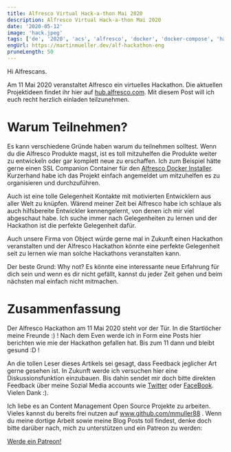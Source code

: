 ```yaml
---
title: Alfresco Virtual Hack-a-thon Mai 2020
description: Alfresco Virtual Hack-a-thon Mai 2020
date: '2020-05-12'
image: 'hack.jpeg'
tags: ['de', '2020', 'acs', 'alfresco', 'docker', 'docker-compose', 'hackathon']
engUrl: https://martinmueller.dev/alf-hackathon-eng
pruneLength: 50
---
```


Hi Alfrescans.

Am 11 Mai 2020 veranstaltet Alfresco ein virtuelles Hackathon. Die aktuellen Projektideen findet ihr hier auf [hub.alfresco.com](https://hub.alfresco.com/t5/news-announcements/alfresco-virtual-hack-a-thon-may-2020-project-ideas/ba-p/298030). Mit diesem Post will ich euch recht herzlich einladen teilzunehmen.

# Warum Teilnehmen?
Es kann verschiedene Gründe haben warum du teilnehmen solltest. Wenn du die Alfresco Produkte magst, ist es toll mitzuhelfen die Produkte weiter zu entwickeln oder gar komplett neue zu erschaffen. Ich zum Beispiel hätte gerne einen SSL Companion Container für den [Alfresco Docker Installer](https://github.com/Alfresco/alfresco-docker-installer). Kurzerhand habe ich das Projekt einfach angemeldet um mitzuhelfen es zu organisieren und durchzuführen.

Auch ist eine tolle Gelegenheit Kontakte mit motivierten Entwicklern aus aller Welt zu knüpfen. Wärend meiner Zeit bei Alfresco habe ich schlaue als auch hilfsbereite Entwickler kennengelernt, von denen ich mir viel abgeschaut habe. Ich suche immer nach Gelegenheiten zu lernen und der Hackathon ist die perfekte Gelegenheit dafür.

Auch unsere Firma von Object würde gerne mal in Zukunft einen Hackathon veranstalten und der Alfresco Hackathon könnte eine perfekte Gelegenheit seit zu lernen wie man solche Hackathons veranstalten kann.

Der beste Grund: Why not? Es könnte eine interessante neue Erfahrung für dich sein und wenn es dir nicht gefällt, kannst du jeder Zeit gehen und beim nächsten mal einfach nicht mitmachen.

# Zusammenfassung
Der Alfresco Hackathon am 11 Mai 2020 steht vor der Tür. In die Startlöcher meine Freunde :) ! Nach dem Even werde ich in Form eine Posts hier berichten wie mie der Hackathon gefallen hat. Bis zum 11 dann und bleibt gesund :D !

An die tollen Leser dieses Artikels sei gesagt, dass Feedback jeglicher Art gerne gesehen ist. In Zukunft werde ich versuchen hier eine Diskussionsfunktion einzubauen. Bis dahin sendet mir doch bitte direkten Feedback über meine Sozial Media accounts wie [Twitter](https://twitter.com/MartinMueller_) oder [FaceBook](https://www.facebook.com/martin.muller.10485). Vielen Dank :).

Ich liebe es an Content Management Open Source Projekte zu arbeiten. Vieles kannst du bereits frei nutzen auf www.github.com/mmuller88 . Wenn du meine dortige Arbeit sowie meine Blog Posts toll findest, denke doch bitte darüber nach, mich zu unterstützen und ein Patreon zu werden:

<a href="https://www.patreon.com/bePatron?u=29010217" data-patreon-widget-type="become-patron-button">Werde ein Patreon!</a><script async src="https://c6.patreon.com/becomePatronButton.bundle.js"></script>